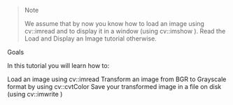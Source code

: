 > Note
>
> We assume that by now you know how to load an image using cv::imread and to display it in a window (using cv::imshow ). Read the Load and Display an Image tutorial otherwise. 

Goals

In this tutorial you will learn how to:

Load an image using cv::imread
Transform an image from BGR to Grayscale format by using cv::cvtColor
Save your transformed image in a file on disk (using cv::imwrite )
